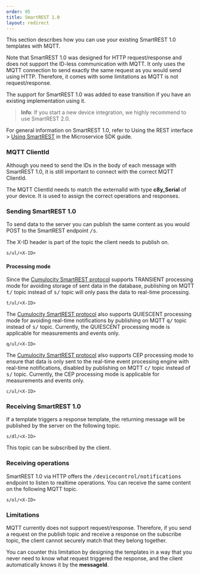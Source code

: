 ```yaml
---
order: 95
title: SmartREST 1.0
layout: redirect
---
```


This section describes how you can use your existing SmartREST 1.0 templates with MQTT.

Note that SmartREST 1.0 was designed for HTTP request/response and does not support the ID-less communication with MQTT. It only uses the MQTT connection to send exactly the same request as you would send using HTTP. Therefore, it comes with some limitations as MQTT is not request/response.

The support for SmartREST 1.0 was added to ease transition if you have an existing implementation using it.

>**Info**: If you start a new device integration, we highly recommend to use SmartREST 2.0.

For general information on SmartREST 1.0, refer to Using the REST interface > [Using SmartREST](/guides/microservice-sdk/rest#smartrest) in the Microservice SDK guide.

### MQTT ClientId

Although you need to send the IDs in the body of each message with SmartREST 1.0, it is still important to connect with the correct MQTT ClientId.

The MQTT ClientId needs to match the externalId with type **c8y_Serial** of your device. It is used to assign the correct operations and responses.

### Sending SmartREST 1.0

To send data to the server you can publish the same content as you would POST to the SmartREST endpoint <kbd>/s</kbd>.

The X-ID header is part of the topic the client needs to publish on.

```http
s/ul/<X-ID>
```

#### Processing mode

Since the [Cumulocity SmartREST protocol](/guides/reference/smartrest) supports TRANSIENT processing mode for avoiding storage of sent data in the database, publishing on MQTT <kbd>t/</kbd> topic instead of <kbd>s/</kbd> topic will only pass the data to real-time processing.

```http
t/ul/<X-ID>
```

The [Cumulocity SmartREST protocol](/guides/reference/smartrest) also supports QUIESCENT processing mode for avoiding real-time notifications by publishing on MQTT <kbd>q/</kbd> topic instead of <kbd>s/</kbd> topic. Currently, the QUIESCENT processing mode is applicable for measurements and events only.

```http
q/ul/<X-ID>
```

The [Cumulocity SmartREST protocol](/guides/reference/smartrest) also supports CEP processing mode to ensure that data is only sent to the real-time event processing engine with real-time notifications, disabled by publishing on MQTT <kbd>c/</kbd> topic instead of <kbd>s/</kbd> topic. Currently, the CEP processing mode is applicable for measurements and events only.

```http
c/ul/<X-ID>
```

### Receiving SmartREST 1.0

If a template triggers a response template, the returning message will be published by the server on the following topic.

```http
s/dl/<X-ID>
```

This topic can be subscribed by the client.

### Receiving operations

SmartREST 1.0 via HTTP offers the <kbd>/devicecontrol/notifications</kbd> endpoint to listen to realtime operations. You can receive the same content on the following MQTT topic.

```http
s/ol/<X-ID>
```

### Limitations

MQTT currently does not support request/response. Therefore, if you send a request on the publish topic and receive a response on the subscribe topic, the client cannot securely match that they belong together.

You can counter this limitation by designing the templates in a way that you never need to know what request triggered the response, and the client automatically knows it by the **messageId**.
